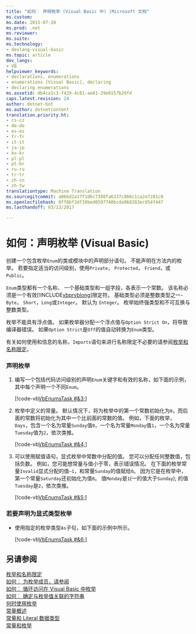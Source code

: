 ```yaml
---
title: "如何︰ 声明枚举 (Visual Basic 中) |Microsoft 文档"
ms.custom: 
ms.date: 2015-07-20
ms.prod: .net
ms.reviewer: 
ms.suite: 
ms.technology:
- devlang-visual-basic
ms.topic: article
dev_langs:
- VB
helpviewer_keywords:
- declarations, enumerations
- enumerations [Visual Basic], declaring
- declaring enumerations
ms.assetid: db4ca1c3-f429-4c81-ae81-29e0157b29fd
caps.latest.revision: 24
author: dotnet-bot
ms.author: dotnetcontent
translation.priority.ht:
- cs-cz
- de-de
- es-es
- fr-fr
- it-it
- ja-jp
- ko-kr
- pl-pl
- pt-br
- ru-ru
- tr-tr
- zh-cn
- zh-tw
translationtype: Machine Translation
ms.sourcegitcommit: a06bd2a17f1d6c7308fa6337c866c1ca2e7281c0
ms.openlocfilehash: 8ff8bf2df39bed0597740bcda968283ec854f447
ms.lasthandoff: 03/13/2017

---
```

# <a name="how-to-declare-enumerations-visual-basic"></a>如何：声明枚举 (Visual Basic)
创建一个包含枚举`Enum`的类或模块中的声明部分语句。 不能声明在方法内的枚举。 若要指定适当的访问级别，使用`Private`， `Protected`， `Friend`，或`Public`。  
  
 `Enum`类型都有一个名称、 一个基础类型和一组字段，各表示一个常数。 该名称必须是一个有效[!INCLUDE[vbprvblong](../../../../visual-basic/developing-apps/customizing-extending-my/includes/vbprvblong_md.md)]限定符。 基础类型必须是整数类型之一-`Byte`， `Short`，`Long`或`Integer`。 默认为 `Integer`。 枚举始终强类型和不可互换与整数类型。  
  
 枚举不能具有浮点值。 如果枚举器分配一个浮点值与`Option Strict On`，将导致编译器错误。 如果`Option Strict`是`Off`的值自动转换为`Enum`类型。  
  
 有关如何使用和信息的名称，`Imports`语句来进行名称限定不必要的请参阅[枚举和名称限定](../../../../visual-basic/programming-guide/language-features/constants-enums/enumerations-and-name-qualification.md)。  
  
### <a name="to-declare-an-enumeration"></a>声明枚举  
  
1.  编写一个包括代码访问级别的声明`Enum`关键字和有效的名称，如下面的示例，其中每个声明一个不同`Enum`。  
  
     [!code-vb[VbEnumsTask #&3;](../../../../visual-basic/language-reference/statements/codesnippet/VisualBasic/how-to-declare-enumerations_1.vb)]  
  
2.  枚举中定义的常量。 默认情况下，将为枚举中的第一个常数初始化为`0`，而后面的常数将初始化为其中一个比前面的常数的值。 例如，下面的枚举， `Days`，包含一个名为常量`Sunday`值`0`，一个名为常量`Monday`值`1`，一个名为常量`Tuesday`值为`2`，依次类推。  
  
     [!code-vb[VbEnumsTask #&4;](../../../../visual-basic/language-reference/statements/codesnippet/VisualBasic/how-to-declare-enumerations_2.vb)]  
  
3.  可以使用赋值语句，显式枚举中常数中分配的值。 您可以分配任何整数值，包括负数。 例如，您可能想常量与值小于零，表示错误情况。 在下面的枚举常量`Invalid`显式分配的值`–1`，和常量`Sunday`的值赋给`0`。 因为它是在枚举中，第一个常量`Saturday`还初始化为值`0`。 值`Monday`是`1`(一的值大于`Sunday`); 的值`Tuesday`是`2`，依次类推。  
  
     [!code-vb[VbEnumsTask #&5;](../../../../visual-basic/language-reference/statements/codesnippet/VisualBasic/how-to-declare-enumerations_3.vb)]  
  
### <a name="to-declare-an-enumeration-as-an-explicit-type"></a>若要声明为显式类型枚举  
  
-   使用指定的枚举类型`As`子句，如下面的示例中所示。  
  
     [!code-vb[VbEnumsTask #&6;](../../../../visual-basic/language-reference/statements/codesnippet/VisualBasic/how-to-declare-enumerations_4.vb)]  
  
## <a name="see-also"></a>另请参阅  
 [枚举和名称限定](../../../../visual-basic/programming-guide/language-features/constants-enums/enumerations-and-name-qualification.md)   
 [如何︰ 为枚举成员，请参阅](../../../../visual-basic/programming-guide/language-features/constants-enums/how-to-refer-to-an-enumeration-member.md)   
 [如何︰ 循环访问在 Visual Basic 中枚举](../../../../visual-basic/programming-guide/language-features/constants-enums/how-to-iterate-through-an-enumeration.md)   
 [如何︰ 确定与枚举值关联的字符串](../../../../visual-basic/programming-guide/language-features/constants-enums/how-to-determine-the-string-associated-with-an-enumeration-value.md)   
 [何时使用枚举](../../../../visual-basic/programming-guide/language-features/constants-enums/when-to-use-an-enumeration.md)   
 [常量概述](../../../../visual-basic/programming-guide/language-features/constants-enums/constants-overview.md)   
 [常量和 Literal 数据类型](../../../../visual-basic/programming-guide/language-features/constants-enums/constant-and-literal-data-types.md)   
 [常量和枚举](../../../../visual-basic/language-reference/constants-and-enumerations.md)
